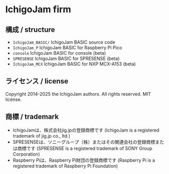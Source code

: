 # IchigoJam firm

## 構成 / structure

- `IchigoJam_BASIC/` IchigoJam BASIC source code
- `IchigoJam_P` IchigoJam BASIC for Raspberry Pi Pico
- `console` IchigoJam BASIC for console (beta)
- `SPRESENSE` IchigoJam BASIC for SPRESENSE (beta)
- `IchigoJam_MCX` IchigoJam BASIC for NXP MCX-A153 (beta)

## ライセンス / license

Copyright 2014-2025 the IchigoJam authors. All rights reserved. MIT license.

## 商標 / trademark

- IchigoJamは、株式会社jig.jpの登録商標です  (IchigoJam is a registered trademark of jig.jp co., ltd.)
- SPRESENSEは、ソニーグループ（株）またはその関連会社の登録商標または商標です  (SPRESENSE is a registered trademark of SONY Group Corporation)
- Raspberry Piは、Raspberry Pi財団の登録商標です  (Raspberry Pi is a registered trademark of Raspberry Pi Foundation)
